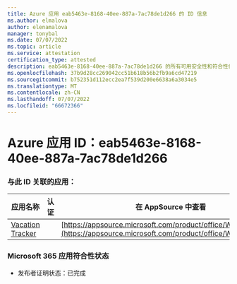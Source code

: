 ```yaml
---
title: Azure 应用 eab5463e-8168-40ee-887a-7ac78de1d266 的 ID 信息
ms.author: elmalova
author: elenamalova
manager: tonybal
ms.date: 07/07/2022
ms.topic: article
ms.service: attestation
certification_type: attested
description: eab5463e-8168-40ee-887a-7ac78de1d266 的所有可用安全性和符合性信息。
ms.openlocfilehash: 37b9d28cc269042cc51b618b56b2fb9a6cd47219
ms.sourcegitcommit: b752351d112ecc2ea7f539d200e6638a6a3034e5
ms.translationtype: MT
ms.contentlocale: zh-CN
ms.lasthandoff: 07/07/2022
ms.locfileid: "66672366"
---
```

# <a name="azure-app-id-eab5463e-8168-40ee-887a-7ac78de1d266"></a>Azure 应用 ID：eab5463e-8168-40ee-887a-7ac78de1d266


### <a name="apps-associated-with-this-id"></a>与此 ID 关联的应用：
| **应用名称** | **认证** | **在 AppSource 中查看** |
|--------------|---------------|-----------------------|
| [Vacation Tracker](../forward/WA200002167.md) |  | [https://appsource.microsoft.com/product/office/WA200002167](https://appsource.microsoft.com/product/office/WA200002167) |

### <a name="microsoft-365-app-compliance-status"></a>Microsoft 365 应用符合性状态
- 发布者证明状态：已完成
